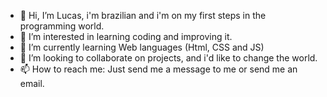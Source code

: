 - 👋 Hi, I’m Lucas, i'm brazilian and i'm on my first steps in the programming world.
- 👀 I’m interested in learning coding and improving it.
- 🌱 I’m currently learning Web languages (Html, CSS and JS)
- 💞️ I’m looking to collaborate on projects, and i'd like to change the world.
- 📫 How to reach me: Just send me a message to me or send me an email.

<!---
LuniXz/LuniXz is a ✨ special ✨ repository because its `README.md` (this file) appears on your GitHub profile.
You can click the Preview link to take a look at your changes.
--->
